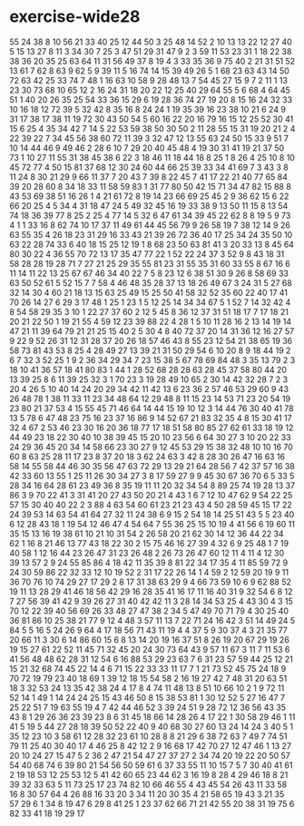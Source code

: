 # exercise-wide28
55
24
38
8
10
56
21
33
40
25
12
44
50
3
25
48
14
52
2
10
13
13
22
12
27
40
5
15
13
27
8
11
3
34
30
7
25
3
47
51
29
31
47
9
2
3
59
11
53
23
31
1
18
22
38
38
36
20
35
25
63
64
11
31
56
49
37
8
19
4
3
33
35
36
9
75
40
2
21
31
51
52
13
61
7
62
8
63
9
62
5
9
39
11
5
16
74
14
15
39
49
26
5
1
68
23
63
43
14
50
72
63
42
25
33
74
7
48
1
16
63
10
58
9
28
48
13
7
54
45
27
15
9
7
2
11
1
13
23
30
73
68
10
65
12
2
16
24
31
18
20
22
12
25
40
29
64
55
5
6
68
4
64
45
51
1
40
20
26
35
25
54
33
36
15
29
6
19
28
36
74
27
19
20
8
15
16
24
32
33
10
16
18
12
72
39
5
32
42
8
35
16
8
24
24
1
19
35
39
16
23
38
10
21
6
24
9
31
17
38
17
38
11
19
72
30
43
50
54
5
60
16
22
20
16
79
16
15
12
25
52
30
41
15
6
25
4
35
34
42
7
14
5
22
53
59
38
50
30
50
2
11
28
55
15
31
19
20
21
2
4
22
39
22
7
34
45
56
38
60
72
11
39
3
32
47
12
13
55
63
24
50
15
33
9
51
7
10
14
44
46
9
49
46
2
28
6
10
7
29
20
40
45
48
4
19
30
31
41
19
21
37
50
73
1
10
27
11
55
31
38
45
38
6
22
3
18
46
11
18
44
18
8
25
1
8
26
4
25
10
8
10
45
72
77
4
50
15
81
37
68
12
30
24
60
44
66
25
39
33
34
41
69
7
3
43
3
8
11
24
8
30
21
29
9
66
11
37
7
20
43
7
39
8
22
45
7
41
17
22
21
40
77
65
84
39
20
28
60
8
34
18
33
11
58
59
83
1
31
77
80
50
42
15
71
34
47
82
15
88
8
43
53
69
38
51
16
26
1
4
21
61
72
8
19
14
23
66
69
25
45
2
9
36
62
15
6
22
66
20
25
4
5
34
4
31
18
47
24
5
49
32
45
16
19
33
38
9
13
50
11
15
8
13
54
74
18
36
39
77
8
25
2
25
4
77
14
5
32
6
47
61
34
39
45
22
62
8
8
19
5
9
73
4
1
1
33
16
8
62
74
10
17
37
11
49
61
44
45
56
79
9
26
58
19
7
38
12
14
9
26
63
55
35
4
26
18
23
31
29
16
33
43
21
39
26
72
36
40
17
25
34
24
35
50
10
63
22
28
74
33
6
40
18
15
25
12
19
1
8
68
23
50
63
81
41
3
20
33
13
8
45
64
80
30
22
4
36
55
70
72
13
17
35
47
77
22
1
52
22
24
37
3
52
9
8
43
18
31
58
28
28
19
28
71
7
27
21
25
29
35
55
81
23
31
55
35
31
60
33
55
8
67
16
6
11
14
11
22
13
25
67
67
46
34
40
22
7
5
8
23
12
6
38
51
30
9
26
8
58
69
33
63
50
52
61
5
52
15
7
7
58
4
46
48
35
28
37
13
18
26
49
67
3
24
31
5
27
68
32
14
30
4
60
21
18
13
15
63
25
49
15
25
50
41
58
32
52
35
60
22
40
17
41
70
26
14
27
6
29
3
17
48
1
25
1
23
1
5
12
25
14
34
34
67
5
1
52
7
14
32
42
4
8
54
58
29
35
3
10
1
22
27
37
60
2
12
5
45
8
36
12
37
31
51
18
17
7
17
18
21
20
21
22
50
1
19
21
55
4
59
12
23
39
88
22
4
28
1
5
10
11
28
16
2
13
14
19
14
47
21
11
39
64
79
21
21
25
15
40
2
5
30
4
8
40
72
37
20
14
31
36
12
16
27
57
9
22
9
52
26
31
12
31
28
37
20
26
18
57
46
43
8
55
23
12
54
21
38
65
19
36
58
73
81
43
53
8
25
4
28
49
27
13
39
21
31
50
29
54
6
10
20
8
9
18
44
19
2
6
7
32
3
52
25
1
9
2
36
34
29
34
7
23
15
38
5
67
78
69
84
48
3
35
13
79
2
3
18
10
41
36
57
18
41
80
83
1
44
1
28
52
68
28
28
63
28
45
37
58
80
44
20
13
39
25
8
6
11
39
25
32
3
1
70
23
3
19
28
49
10
65
2
30
14
42
32
28
7
2
3
20
4
26
5
10
40
14
24
20
29
34
42
11
42
13
6
23
36
2
57
46
53
29
60
9
43
26
48
78
1
38
11
33
11
23
34
48
64
12
29
48
8
11
15
23
14
53
71
23
20
54
19
23
80
21
37
53
4
15
55
45
71
46
64
14
44
15
19
10
12
3
14
44
76
30
40
41
78
13
5
78
6
47
48
23
75
16
23
37
16
86
9
14
52
67
21
83
32
35
4
8
15
30
41
17
32
4
67
2
53
46
23
30
16
20
36
18
77
17
18
51
58
80
85
27
62
61
33
18
19
12
44
49
23
18
22
30
40
10
38
39
45
15
20
10
23
56
6
64
30
27
3
10
20
22
33
24
29
36
45
20
34
14
58
66
23
30
27
9
12
45
53
29
15
38
32
48
10
10
16
70
60
8
63
25
28
11
17
23
8
37
20
18
3
62
24
63
3
42
8
28
30
26
47
16
63
16
58
14
55
58
44
46
30
35
56
47
63
72
29
13
29
21
64
28
56
7
42
37
57
16
38
42
33
60
13
55
1
25
11
26
30
34
27
3
8
17
59
27
9
9
45
30
67
36
70
6
5
33
5
28
34
16
64
28
61
23
49
36
8
35
19
11
11
20
32
34
54
8
89
25
74
19
28
13
37
86
3
9
70
22
41
3
31
41
20
27
43
50
20
21
4
43
1
6
7
12
10
47
62
9
54
22
25
57
15
30
40
40
22
2
3
88
4
63
54
60
61
23
21
23
43
4
50
28
59
45
15
17
22
24
39
53
14
63
54
41
64
27
32
11
24
38
6
9
15
2
54
18
14
25
51
43
5
5
23
40
6
12
28
43
18
1
19
54
12
46
47
4
54
64
7
55
36
25
15
10
19
4
41
56
6
19
60
11
35
15
13
16
19
38
61
10
21
10
31
54
2
26
58
20
21
62
30
14
12
36
44
22
34
62
1
16
8
21
46
13
77
43
18
22
30
2
15
75
46
16
27
39
4
32
6
9
25
48
1
7
19
40
58
1
12
16
44
23
26
47
31
23
26
48
2
26
73
26
47
60
12
11
4
11
4
12
30
39
13
57
2
9
24
55
85
86
4
18
42
11
35
39
8
81
22
34
17
35
4
11
85
59
72
9
24
30
59
86
22
32
33
12
10
19
52
2
31
17
22
26
14
1
4
59
2
12
59
20
19
9
11
36
70
76
10
74
29
27
17
29
2
8
17
31
38
63
29
9
4
66
73
59
10
6
9
62
88
52
19
11
13
28
29
41
46
18
56
42
29
16
28
35
41
16
17
11
16
40
31
9
32
54
6
8
12
7
27
56
39
41
42
9
39
26
27
31
40
42
42
11
3
28
14
34
53
25
4
43
30
4
3
15
70
12
22
39
40
56
69
26
33
48
27
47
38
2
34
5
47
49
70
71
79
4
30
25
40
36
81
86
10
25
38
21
77
9
12
4
48
3
57
11
13
7
22
71
24
16
42
3
51
14
49
24
5
84
5
5
16
5
24
26
9
64
4
17
18
56
71
43
11
19
4
4
37
5
9
30
37
4
3
21
35
77
20
66
11
3
30
6
14
86
60
15
6
8
13
14
20
19
16
37
51
8
26
19
20
67
29
19
26
19
15
27
61
22
52
11
45
71
32
45
20
24
30
73
64
43
9
57
11
67
3
11
7
11
53
6
41
56
48
48
62
28
31
12
54
6
16
88
53
29
23
63
7
6
31
23
57
59
44
25
12
21
15
21
32
68
74
45
22
14
4
6
71
15
22
33
33
11
17
7
1
21
73
52
45
75
24
18
9
70
72
19
79
23
40
18
69
1
39
12
18
15
54
58
2
16
19
27
42
7
48
31
20
63
51
18
3
32
53
24
13
35
42
38
24
4
17
8
4
74
11
48
13
8
51
10
66
10
2
1
9
72
11
52
14
1
49
1
14
24
24
25
15
43
46
50
8
15
38
53
81
1
30
12
52
5
27
16
47
7
25
22
51
7
19
63
55
19
4
7
42
44
46
52
3
39
24
51
9
28
72
12
36
56
43
35
43
8
1
29
26
36
23
39
23
8
6
31
45
18
66
14
28
26
4
17
22
1
30
58
29
46
1
11
41
5
19
5
44
27
28
18
39
50
52
22
40
9
40
68
30
27
60
13
24
14
24
3
40
5
1
35
12
23
10
3
58
61
12
28
32
23
61
10
28
8
8
21
29
6
38
72
63
7
49
7
74
51
79
11
25
40
30
40
17
4
46
25
8
42
12
2
9
16
68
17
42
70
27
12
47
46
1
13
27
20
10
24
27
15
47
5
2
36
2
47
21
54
47
27
37
27
2
34
74
20
19
22
20
50
57
54
40
68
74
6
39
80
21
54
56
50
59
61
6
37
33
55
11
10
15
7
5
7
30
40
41
61
2
19
18
53
12
25
53
12
5
41
42
60
65
23
44
62
3
16
19
8
28
4
29
46
18
8
21
39
32
33
63
5
11
73
25
17
23
74
82
10
66
46
55
4
43
45
54
26
43
11
33
58
16
8
30
57
64
4
26
88
16
33
20
3
34
11
20
30
35
4
21
58
65
19
43
3
21
35
57
29
6
1
34
8
19
47
6
29
8
41
25
1
23
37
62
66
71
21
42
55
20
38
31
19
75
6
82
33
41
18
19
29
17
